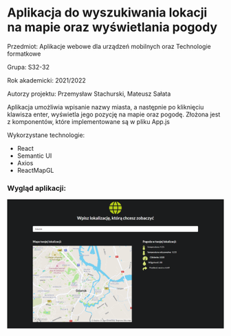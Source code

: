 # Aplikacja do wyszukiwania lokacji na mapie oraz wyświetlania pogody

Przedmiot: Aplikacje webowe dla urządzeń mobilnych oraz Technologie formatkowe

Grupa: S32-32

Rok akademicki: 2021/2022

Autorzy projektu: Przemysław Stachurski, Mateusz Sałata

Aplikacja umożliwia wpisanie nazwy miasta, a następnie po kliknięciu klawisza enter, wyświetla jego pozycję na mapie oraz pogodę.
Złożona jest z komponentów, które implementowane są w pliku App.js

Wykorzystane technologie:

- React
- Semantic UI
- Axios
- ReactMapGL

### Wygląd aplikacji:

![](https://github.com/mateuszsalata1108/MapWeather-React-App/blob/master/img/screen1.png?raw=true)

